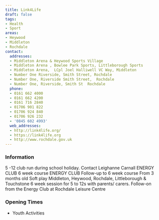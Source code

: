 ```yaml
---
title: Link4Life
draft: false
tags:
- Health
- Sport
areas:
- Heywood
- Middleton
- Rochdale
contact:
  addresses:
  - Middleton Arena & Heywood Sports Village
  - Middleton Arena , Bowlee Park Sports, Littleborough Sports
  - Middleton Arena,  LCpl Joel Halliwell VC Way, Middleton
  - Number One Riverside, Smith Street, Rochdale
  - Number One, Riverside Smith Street,  Rochdale
  - Number One, Riverside, Smith St  Rochdale
  phone:
  - 0161 662 4000
  - 0161 662 4200
  - 0161 716 2840
  - 01706 901 822
  - 01706 924 840
  - 01706 926 232
  - '0845 602 4993'
  web_addresses:
  - http://link4life.org/
  - https://link4life.org
  - http://www.rochdale.gov.uk
---
```


### Information
5 -12 club run during school holiday. Contact Leighanne Carnall
ENERGY CLUB  6 week course
ENERGY CLUB   Follow-up to 6 week course
From 3 months old
Soft play Middleton, Heywood, Rochdale, Littleborough & Touchstone
6 week session for 5 to 12s with parents/ carers.
Follow-on from the Energy Club at Rochdale Leisure Centre

### Opening Times
* Youth Activities

